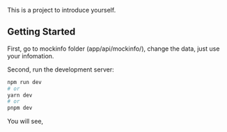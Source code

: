 
This is a project to introduce yourself.

## Getting Started
First, go to mockinfo folder (app/api/mockinfo/), change the data, just use your infomation.

Second, run the development server:

```bash
npm run dev
# or
yarn dev
# or
pnpm dev
```

You will see,
